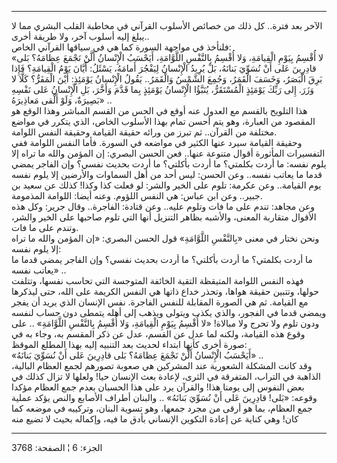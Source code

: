 ------------------------------------------------------------------------

الآخر بعد فترة.. كل ذلك من خصائص الأسلوب القرآني في مخاطبة القلب البشري
مما لا يبلغ إليه أسلوب آخر، ولا طريقة أخرى..  
فلنأخذ في مواجهة السورة كما هي في سياقها القرآني الخاص:  
«لا أُقْسِمُ بِيَوْمِ الْقِيامَةِ، وَلا أُقْسِمُ بِالنَّفْسِ اللَّوَّامَةِ، أَيَحْسَبُ الْإِنْسانُ أَلَّنْ نَجْمَعَ
عِظامَهُ؟ بَلى قادِرِينَ عَلى أَنْ نُسَوِّيَ بَنانَهُ، بَلْ يُرِيدُ الْإِنْسانُ لِيَفْجُرَ أَمامَهُ، يَسْئَلُ:
أَيَّانَ يَوْمُ الْقِيامَةِ؟ فَإِذا بَرِقَ الْبَصَرُ، وَخَسَفَ الْقَمَرُ، وَجُمِعَ الشَّمْسُ وَالْقَمَرُ.. يَقُولُ
الْإِنْسانُ يَوْمَئِذٍ: أَيْنَ الْمَفَرُّ؟ كَلَّا لا وَزَرَ. إِلى رَبِّكَ يَوْمَئِذٍ الْمُسْتَقَرُّ، يُنَبَّؤُا
الْإِنْسانُ يَوْمَئِذٍ بِما قَدَّمَ وَأَخَّرَ، بَلِ الْإِنْسانُ عَلى نَفْسِهِ بَصِيرَةٌ، وَلَوْ أَلْقى مَعاذِيرَهُ»
..  
هذا التلويح بالقسم مع العدول عنه أوقع في الحس من القسم المباشر وهذا
الوقع هو المقصود من العبارة، وهو يتم أحسن تمام بهذا الأسلوب الخاص، الذي
يتكرر في مواضع مختلفة من القرآن.. ثم تبرز من ورائه حقيقة القيامة وحقيقة
النفس اللوامة.  
وحقيقة القيامة سيرد عنها الكثير في مواضعه في السورة. فأما النفس اللوامة
ففي التفسيرات المأثورة أقوال متنوعة عنها.. فعن الحسن البصري: إن المؤمن
والله ما تراه إلا يلوم نفسه: ما أردت بكلمتي؟ ما أردت بأكلتي؟ ما أردت
بحديث نفسي؟ وإن الفاجر يمضي قدما ما يعاتب نفسه.. وعن الحسن: ليس أحد من
أهل السماوات والأرضين إلا يلوم نفسه يوم القيامة.. وعن عكرمة: تلوم على
الخير والشر: لو فعلت كذا وكذا! كذلك عن سعيد بن جبير.. وعن ابن عباس: هي
النفس اللؤوم. وعنه أيضا: اللوامة المذمومة.  
وعن مجاهد: تندم على ما فات وتلوم عليه.. وعن قتادة: الفاجرة.. وقال جرير:
وكل هذه الأقوال متقاربة المعنى، والأشبه بظاهر التنزيل أنها التي تلوم
صاحبها على الخير والشر، وتندم على ما فات.  
ونحن نختار في معنى «بِالنَّفْسِ اللَّوَّامَةِ» قول الحسن البصري: «إن المؤمن والله
ما تراه إلا يلوم نفسه:  
ما أردت بكلمتي؟ ما أردت بأكلتي؟ ما أردت بحديث نفسي؟ وإن الفاجر يمضي قدما
ما يعاتب نفسه» ..  
فهذه النفس اللوامة المتيقظة التقية الخائفة المتوجسة التي تحاسب نفسها،
وتتلفت حولها، وتتبين حقيقة هواها، وتحذر خداع ذاتها هي النفس الكريمة على
الله، حتى ليذكرها مع القيامة. ثم هي الصورة المقابلة للنفس الفاجرة. نفس
الإنسان الذي يريد أن يفجر ويمضي قدما في الفجور، والذي يكذب ويتولى ويذهب
إلى أهله يتمطى دون حساب لنفسه ودون تلوم ولا تحرج ولا مبالاة! «لا أُقْسِمُ
بِيَوْمِ الْقِيامَةِ، وَلا أُقْسِمُ بِالنَّفْسِ اللَّوَّامَةِ» .. على وقوع هذه القيامة، ولكنه
لما عدل عن القسم، عدل عن ذكر المقسم به، وجاء به في صورة أخرى كأنها
ابتداء لحديث بعد التنبيه إليه بهذا المطلع الموقظ:  
«أَيَحْسَبُ الْإِنْسانُ أَلَّنْ نَجْمَعَ عِظامَهُ؟ بَلى قادِرِينَ عَلى أَنْ نُسَوِّيَ بَنانَهُ» ..  
وقد كانت المشكلة الشعورية عند المشركين هي صعوبة تصورهم لجمع العظام
البالية، الذاهبة في التراب، المتفرقة في الثرى، لإعادة بعث الإنسان حيا!
ولعلها لا تزال كذلك في بعض النفوس إلى يومنا هذا! والقرآن يرد على هذا
الحسبان بعدم جمع العظام مؤكدا وقوعه: «بَلى! قادِرِينَ عَلى أَنْ نُسَوِّيَ بَنانَهُ» ..
والبنان أطراف الأصابع والنص يؤكد عملية جمع العظام، بما هو أرقى من مجرد
جمعها، وهو تسوية البنان، وتركيبه في موضعه كما كان! وهي كناية عن إعادة
التكوين الإنساني بأدق ما فيه، وإكماله بحيث لا تضيع منه

------------------------------------------------------------------------

الجزء: 6 ¦ الصفحة: 3768
